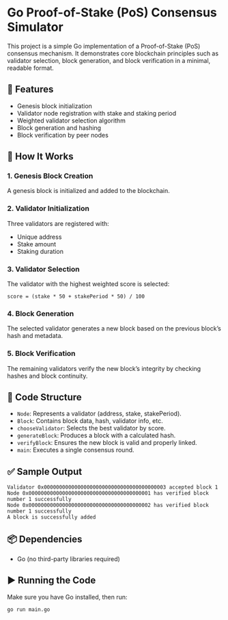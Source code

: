 # Go Proof-of-Stake (PoS) Consensus Simulator

This project is a simple Go implementation of a Proof-of-Stake (PoS) consensus mechanism. It demonstrates core blockchain principles such as validator selection, block generation, and block verification in a minimal, readable format.

## 🚀 Features

- Genesis block initialization  
- Validator node registration with stake and staking period  
- Weighted validator selection algorithm  
- Block generation and hashing  
- Block verification by peer nodes  

## 🧠 How It Works

### 1. Genesis Block Creation
A genesis block is initialized and added to the blockchain.

### 2. Validator Initialization
Three validators are registered with:
- Unique address
- Stake amount
- Staking duration

### 3. Validator Selection
The validator with the highest weighted score is selected:

```score = (stake * 50 + stakePeriod * 50) / 100```
### 4. Block Generation
The selected validator generates a new block based on the previous block’s hash and metadata.

### 5. Block Verification
The remaining validators verify the new block’s integrity by checking hashes and block continuity.

## 📄 Code Structure

- `Node`: Represents a validator (address, stake, stakePeriod).
- `Block`: Contains block data, hash, validator info, etc.
- `chooseValidator`: Selects the best validator by score.
- `generateBlock`: Produces a block with a calculated hash.
- `verifyBlock`: Ensures the new block is valid and properly linked.
- `main`: Executes a single consensus round.

## ✅ Sample Output
```
Validator 0x0000000000000000000000000000000000000003 accepted block 1
Node 0x0000000000000000000000000000000000000001 has verified block number 1 successfully
Node 0x0000000000000000000000000000000000000002 has verified block number 1 successfully
A block is successfully added
```

## 📦 Dependencies

- Go (no third-party libraries required)

## ▶️ Running the Code

Make sure you have Go installed, then run:

```bash
go run main.go
